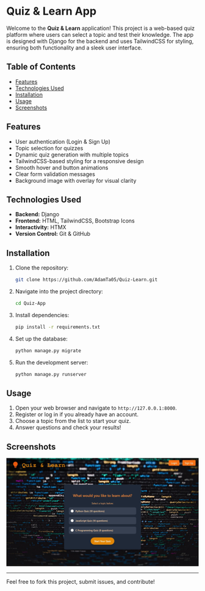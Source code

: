 # Quiz & Learn App

Welcome to the **Quiz & Learn** application! This project is a web-based quiz platform where users can select a topic and test their knowledge. The app is designed with Django for the backend and uses TailwindCSS for styling, ensuring both functionality and a sleek user interface.

## Table of Contents

- [Features](#features)
- [Technologies Used](#technologies-used)
- [Installation](#installation)
- [Usage](#usage)
- [Screenshots](#screenshots)

## Features

- User authentication (Login & Sign Up)
- Topic selection for quizzes
- Dynamic quiz generation with multiple topics
- TailwindCSS-based styling for a responsive design
- Smooth hover and button animations
- Clear form validation messages
- Background image with overlay for visual clarity

## Technologies Used

- **Backend:** Django
- **Frontend:** HTML, TailwindCSS, Bootstrap Icons
- **Interactivity:** HTMX
- **Version Control:** Git & GitHub

## Installation

1. Clone the repository:
    ```bash
    git clone https://github.com/AdamTa05/Quiz-Learn.git
    ```
2. Navigate into the project directory:
    ```bash
    cd Quiz-App
    ```
3. Install dependencies:
    ```bash
    pip install -r requirements.txt
    ```
4. Set up the database:
    ```bash
    python manage.py migrate
    ```
5. Run the development server:
    ```bash
    python manage.py runserver
    ```

## Usage

1. Open your web browser and navigate to `http://127.0.0.1:8000`.
2. Register or log in if you already have an account.
3. Choose a topic from the list to start your quiz.
4. Answer questions and check your results!

## Screenshots

![Quiz App](./static/images/Quiz-Screenshot.jpeg)   

---

Feel free to fork this project, submit issues, and contribute!

